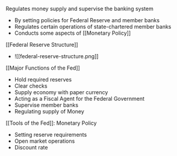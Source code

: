 
Regulates money supply and supervise the banking system
- By setting policies for Federal Reserve and member banks 
- Regulates certain operations of state-chartered member banks
- Conducts some aspects of [[Monetary Policy]]

[[Federal Reserve Structure]]
- ![[federal-reserve-structure.png]]


[[Major Functions of the Fed]]
- Hold required reserves
- Clear checks
- Supply economy with paper currency
- Acting as a Fiscal Agent for the Federal Government
- Supervise member banks 
- Regulating supply of Money

[[Tools of the Fed]]: Monetary Policy
- Setting reserve requirements
- Open market operations
- Discount rate



